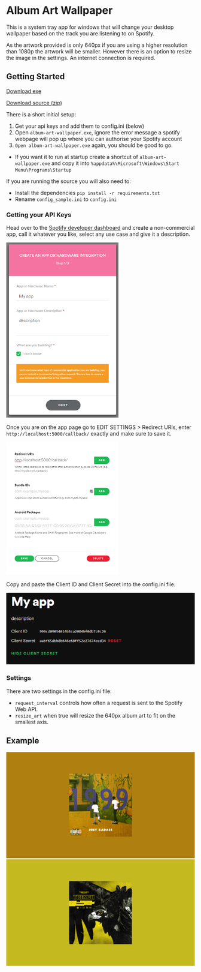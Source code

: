 # Album Art Wallpaper

This is a system tray app for windows that will change your desktop wallpaper based on the track you are listening to on Spotify.


As the artwork provided is only 640px if you are using a higher resolution than 1080p the artwork will be smaller. However there is an option to resize the image in the settings.
An internet connection is required.

## Getting Started

[Download exe](https://github.com/jac0b-w/album-art-wallpaper/releases/latest)

[Download source (zip)](https://github.com/jac0b-w/album-art-wallpaper/archive/master.zip)

There is a short initial setup:

1. Get your api keys and add them to config.ini (below)
2. Open ```album-art-wallpaper.exe```, ignore the error message a spotify webpage will pop up where you can authorise your Spotify account
3. ```Open album-art-wallpaper.exe``` again, you should be good to go.

- If you want it to run at startup create a shortcut of ```album-art-wallpaper.exe``` and copy it into ```%appdata%\Microsoft\Windows\Start Menu\Programs\Startup```

If you are running the source you will also need to:

- Install the dependencies ```pip install -r requirements.txt```
- Rename ```config_sample.ini``` to ```config.ini```

### Getting your API Keys
Head over to the [Spotify developer dashboard](https://www.google.com) and create a non-commercial app, call it whatever you like, select any use case and give it a description.

<img src = readme_images/image1.png width=300>

Once you are on the app page go to EDIT SETTINGS > Redirect URIs, enter ``` http://localhost:5000/callback/ ``` exactly and make sure to save it.

<img src = readme_images/image2.png width=300>

Copy and paste the Client ID and Client Secret into the config.ini file.

<img src = readme_images/image3.png width=700>


### Settings
There are two settings in the config.ini file:

- ```request_interval``` controls how often a request is sent to the Spotify Web API.
- ```resize_art``` when true will resize the 640px album art to fit on the smallest axis.

## Example
![](readme_images/example_wallpaper.png)
![](readme_images/example_wallpaper2.png)
